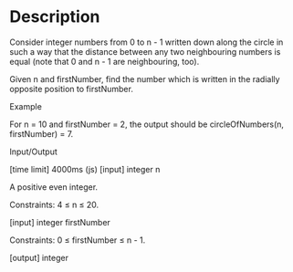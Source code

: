 # Description

Consider integer numbers from 0 to n - 1 written down along the circle in such a way that the distance between any two neighbouring numbers is equal (note that 0 and n - 1 are neighbouring, too).

Given n and firstNumber, find the number which is written in the radially opposite position to firstNumber.

Example

For n = 10 and firstNumber = 2, the output should be circleOfNumbers(n, firstNumber) = 7.

Input/Output

[time limit] 4000ms (js) [input] integer n

A positive even integer.

Constraints: 4 ≤ n ≤ 20.

[input] integer firstNumber

Constraints: 0 ≤ firstNumber ≤ n - 1.

[output] integer
